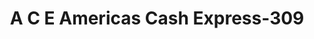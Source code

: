 ---
f_zip-code: 77301
f_state-code: TX
title: A C E Americas Cash Express-309
f_phone: 936-756-0880
f_city-only: Conroe
f_address: 1217 North Loop 336 West Suite C Conroe
f_location-unique-id: '309'
slug: a-c-e-americas-cash-express-309
updated-on: '2024-05-30T13:46:58.046Z'
created-on: '2024-05-30T13:36:59.803Z'
published-on: '2024-05-30T13:54:32.469Z'
f_city-state: cms/city/conroe-tx.md
f_company: cms/company/a-c-e-americas-cash-express.md
f_state: cms/state/texas.md
layout: '[payday-loan].html'
tags: payday-loan
---